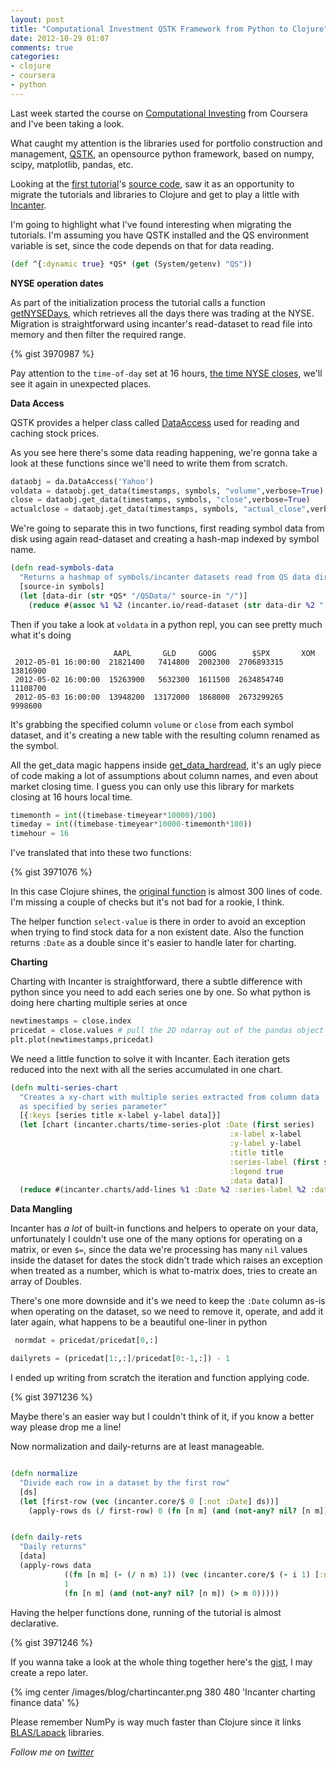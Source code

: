 ```yaml
---
layout: post
title: "Computational Investment QSTK Framework from Python to Clojure"
date: 2012-10-29 01:07
comments: true
categories: 
- clojure
- coursera
- python
---
```

Last week started the course on [Computational Investing][1] from Coursera and I've been taking a look.

What caught my attention is the libraries used for portfolio construction and management, [QSTK][2], an opensource python framework, based on numpy, scipy, matplotlib, pandas, etc.

Looking at the [first tutorial][4]'s [source code][3], saw it as an opportunity to migrate the tutorials and libraries to Clojure and get to play a little with [Incanter][5].

I'm going to highlight what I've found interesting when migrating the tutorials. I'm assuming you have QSTK installed and the QS environment variable is set, since the code depends on that for data reading.

``` clojure
(def ^{:dynamic true} *QS* (get (System/getenv) "QS"))
```

**NYSE operation dates**

As part of the initialization process the tutorial calls a function [getNYSEDays][6], which retrieves all the days there was trading at the NYSE. Migration is straightforward using incanter's read-dataset to read file into memory and then filter the required range.

{% gist 3970987 %}

Pay attention to the `time-of-day` set at 16 hours, [the time NYSE closes][9], we'll see it again in unexpected places.

**Data Access**

QSTK provides a helper class called [DataAccess][7] used for reading and caching stock prices.

As you see here there's some data reading happening, we're gonna take a look at these functions since we'll need to write them from scratch.

``` python Data initialization in python tutorial 
dataobj = da.DataAccess('Yahoo')
voldata = dataobj.get_data(timestamps, symbols, "volume",verbose=True)
close = dataobj.get_data(timestamps, symbols, "close",verbose=True)
actualclose = dataobj.get_data(timestamps, symbols, "actual_close",verbose=True)
```
We're going to separate this in two functions, first reading symbol data from disk using again read-dataset and creating a hash-map indexed by symbol name.

``` Clojure Creating a symbols hash-map of incanter datasets
(defn read-symbols-data
  "Returns a hashmap of symbols/incanter datasets read from QS data directory"
  [source-in symbols]
  (let [data-dir (str *QS* "/QSData/" source-in "/")]
    (reduce #(assoc %1 %2 (incanter.io/read-dataset (str data-dir %2 ".csv") :header true)) {} symbols)))
```

Then if you take a look at `voldata` in a python repl, you can see pretty much what it's doing

                           AAPL       GLD     GOOG        $SPX       XOM
     2012-05-01 16:00:00  21821400   7414800  2002300  2706893315  13816900
     2012-05-02 16:00:00  15263900   5632300  1611500  2634854740  11108700
     2012-05-03 16:00:00  13948200  13172000  1868000  2673299265   9998600

It's grabbing the specified column `volume` or `close` from each symbol dataset, and it's creating a new table with the resulting column renamed as the symbol.

All the get_data magic happens inside [get_data_hardread][8], it's an ugly piece of code making a lot of assumptions about column names, and even about market closing time. I guess you can only use this library for markets closing at 16 hours local time.

``` python
timemonth = int((timebase-timeyear*10000)/100) 
timeday = int((timebase-timeyear*10000-timemonth*100)) 
timehour = 16 
```

I've translated that into these two functions:

{% gist 3971076 %}

In this case Clojure shines, the [original function][10] is almost 300 lines of code. I'm missing a couple of checks but it's not bad for a rookie, I think.

The helper function `select-value` is there in order to avoid an exception when trying to find stock data for a non existent date. Also the function returns `:Date` as a double since it's easier to handle later for charting.

**Charting**

Charting with Incanter is straightforward, there a subtle difference with python since you need to add each series one by one. So what python is doing here charting multiple series at once

```python
newtimestamps = close.index                                                                                                                                                     
pricedat = close.values # pull the 2D ndarray out of the pandas object
plt.plot(newtimestamps,pricedat)
```

We need a little function to solve it with Incanter. Each iteration gets reduced into the next with all the series accumulated in one chart.

``` clojure creates multiple time-series at once
(defn multi-series-chart
  "Creates a xy-chart with multiple series extracted from column data
  as specified by series parameter"
  [{:keys [series title x-label y-label data]}]
  (let [chart (incanter.charts/time-series-plot :Date (first series)
                                                 :x-label x-label
                                                 :y-label y-label
                                                 :title title
                                                 :series-label (first series)
                                                 :legend true
                                                 :data data)]
  (reduce #(incanter.charts/add-lines %1 :Date %2 :series-label %2 :data data) chart (rest series))))
```

**Data Mangling**

Incanter has _a lot_ of built-in functions and helpers to operate on your data, unfortunately I couldn't use one of the many options for operating
on a matrix, or even `$=`, since the data we're processing has many `nil` values inside the dataset for dates the stock didn't trade which raises an exception when
treated as a number, which is what to-matrix does, tries to create an array of Doubles.

There's one more downside and it's we need to keep the `:Date` column as-is when operating on the dataset, so we need to remove it, operate, and add it later again, what happens to be a beautiful one-liner in python

``` python This attempts a naive normalization dividing each row by the first one. 
 normdat = pricedat/pricedat[0,:]
```

``` python Or the daily return function. 
dailyrets = (pricedat[1:,:]/pricedat[0:-1,:]) - 1
```

I ended up writing from scratch the iteration and function applying code.

{% gist 3971236 %}

Maybe there's an easier way but I couldn't think of it, if you know a better way please drop me a line!

Now normalization and daily-returns are at least manageable.

``` clojure Normalization and Daily Returns

(defn normalize
  "Divide each row in a dataset by the first row"
  [ds]
  (let [first-row (vec (incanter.core/$ 0 [:not :Date] ds))]
    (apply-rows ds (/ first-row) 0 (fn [n m] (and (not-any? nil? [n m]) (> m 0))))))


(defn daily-rets
  "Daily returns"
  [data]
  (apply-rows data
            ((fn [n m] (- (/ n m) 1)) (vec (incanter.core/$ (- i 1) [:not :Date] data)))
            1
            (fn [n m] (and (not-any? nil? [n m]) (> m 0)))))
```

Having the helper functions done, running of the tutorial is almost declarative.

{% gist 3971246 %}

If you wanna take a look at the whole thing together here's the [gist][11], I may create a repo later.

{% img center /images/blog/chartincanter.png 380 480 'Incanter charting finance data' %} 

Please remember NumPy is way much faster than Clojure since it links [BLAS/Lapack][12] libraries.

_Follow me on [twitter][13]_

[1]: https://class.coursera.org/compinvesting1-2012-001/class/index
[2]: http://wiki.quantsoftware.org/index.php?title=QuantSoftware_ToolKit
[3]: https://gist.github.com/3971007
[4]: http://wiki.quantsoftware.org/index.php?title=QSTK_Tutorial_1
[5]: http://incanter.org/
[6]: http://www.quantsoftware.org/Docs/html/QSTK.qstkutil.dateutil-pysrc.html#getNYSEdays
[7]: http://www.quantsoftware.org/Docs/html/QSTK.qstkutil.DataAccess.DataAccess-class.html
[8]: http://www.quantsoftware.org/Docs/html/QSTK.qstkutil.DataAccess-pysrc.html#DataAccess.get_data_hardread
[9]: http://en.wikipedia.org/wiki/List_of_market_opening_times
[10]: https://gist.github.com/3971102
[11]: https://gist.github.com/3971253
[12]: http://www.netlib.org/lapack/
[13]: http://www.twitter.com/guilespi
